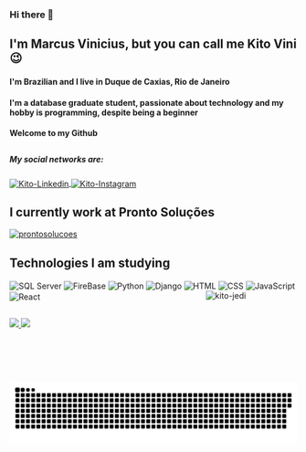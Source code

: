 ### Hi there 👋

## I'm Marcus Vinicius, but you can call me Kito Vini :wink:
#### I'm Brazilian and I live in Duque de Caxias, Rio de Janeiro
#### I'm a database graduate student, passionate about technology and my hobby is programming, despite being a beginner
#### Welcome to my Github
##

##### My social networks are:
<a href="https://www.linkedin.com/in/marcus-vinicius-valadares-7529b979/" target="_blank">
  <img src="https://cdn.jsdelivr.net/gh/devicons/devicon/icons/linkedin/linkedin-original.svg" 
       alt="Kito-Linkedin"
       height="40" 
       width="40" 
       align="center"
       style="max-width:100%;">
</a>
<a href="https://www.instagram.com/kito_vini/" target="_blank">
  <img src="https://pierrefarge.com/wp-content/uploads/2019/07/instagram.png" 
       alt="Kito-Instagram"
       height="70" 
       width="70" 
       style="max-width:100%;"           
       align="center">
</a>

## I currently work at Pronto Soluções

<a href="https://prontosolucoes.com/" target="_blank">
  <img src="https://prontosolucoes.com/img/pronto.png"
       alt="prontosolucoes"
       height="80"
       width="80">
</a>

## Technologies I am studying
<img src="https://cdn.freebiesupply.com/logos/thumbs/2x/microsoft-sql-server-logo.png" 
       alt="SQL Server"
       height="90" 
       width="90" 
       style="max-width:100%;"           
       align="center">
<img src="https://cdn.jsdelivr.net/gh/devicons/devicon/icons/firebase/firebase-plain-wordmark.svg" 
       alt="FireBase"
       height="60" 
       width="60" 
       style="max-width:100%;"           
       align="center">
<img src="https://cdn.jsdelivr.net/gh/devicons/devicon/icons/python/python-original-wordmark.svg" 
       alt="Python"
       height="60" 
       width="60" 
       style="max-width:100%;"           
       align="center">
<img src="https://cdn.jsdelivr.net/gh/devicons/devicon/icons/django/django-original.svg" 
       alt="Django"
       height="60" 
       width="60" 
       style="max-width:100%;"           
       align="center">
<img src="https://cdn.jsdelivr.net/gh/devicons/devicon/icons/html5/html5-original-wordmark.svg" 
       alt="HTML"
       height="60" 
       width="60" 
       style="max-width:100%;"           
       align="center">
<img src="https://cdn.jsdelivr.net/gh/devicons/devicon/icons/css3/css3-plain-wordmark.svg" 
       alt="CSS"
       height="60" 
       width="60" 
       style="max-width:100%;"           
       align="center">
<img src="https://cdn.jsdelivr.net/gh/devicons/devicon/icons/javascript/javascript-original.svg" 
       alt="JavaScript"
       height="55" 
       width="55" 
       style="max-width:100%;"           
       align="center">
<img src="https://cdn.jsdelivr.net/gh/devicons/devicon/icons/react/react-original-wordmark.svg" 
       alt="React"
       height="60" 
       width="60" 
       style="max-width:100%;"           
       align="center">
<img src="https://www.imagensanimadas.com/data/media/636/star-wars-e-guerra-nas-estrelas-imagem-animada-0038.gif"
     alt="kito-jedi"
     height="160"
     width="160"
     align="right">
       
##

<div>

<a href="https://github.com/kito-vini">
  <img height="180em" src="https://github-readme-stats.vercel.app/api?username=kito-vini&show_icons=true&theme=dracula&include_all_commits=true&count_private=true"/>
  <img height="180em" src="https://github-readme-stats.vercel.app/api/top-langs/?username=kito-vini&layout=compact&langs_count=16&theme=dracula"/>


</div>
  
##
  
<div>
  
  ![Snake animation](https://github.com/kito-vini/kito-vini/blob/output/github-contribution-grid-snake.svg)  

</div>
<!--
**Kito-vini/Kito-vini** is a ✨ _special_ ✨ repository because its `README.md` (this file) appears on your GitHub profile.

Here are some ideas to get you started:

- 🔭 I’m currently working on ...
- 🌱 I’m currently learning ...
- 👯 I’m looking to collaborate on ...
- 🤔 I’m looking for help with ...
- 💬 Ask me about ...
- 📫 How to reach me: ...
- 😄 Pronouns: ...
- ⚡ Fun fact: ...
-->
